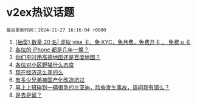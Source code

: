 # v2ex热议话题

`最后更新时间：2024-11-27 16:16:04 +0800`

1. [[抽奖] 数量 20 名| 虚拟 visa 卡，免 KYC，免月费，免费开卡 、 免费 u 卡](https://www.v2ex.com/t/1092810)
1. [各位的 iPhone 都是几年一换？](https://www.v2ex.com/t/1092852)
1. [你们平时用高德地图还是百度地图？](https://www.v2ex.com/t/1092962)
1. [各位对小区野猫什么态度](https://www.v2ex.com/t/1093020)
1. [现在经济这么差的么](https://www.v2ex.com/t/1092966)
1. [有多少兄弟被国产化改造坑过](https://www.v2ex.com/t/1092860)
1. [早上上班碰到一辆很急的比亚迪，险些发生事故，请问我有错么？](https://www.v2ex.com/t/1092990)
1. [是去是留？](https://www.v2ex.com/t/1092944)

